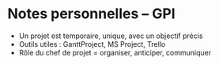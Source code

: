 # Notes personnelles – GPI

- Un projet est temporaire, unique, avec un objectif précis
- Outils utiles : GanttProject, MS Project, Trello
- Rôle du chef de projet = organiser, anticiper, communiquer
